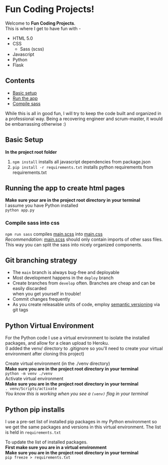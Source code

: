 # Fun Coding Projects!
Welcome to **Fun Coding Projects**.</br>
This is where I get to have fun with -
- HTML 5.0
- CSS
  - Sass (scss)
- Javascript
- Python
- Flask

## Contents
- [Basic setup](#basic-setup)
- [Run the app](#run-the-app)
- [Compile sass](#compile-sass)

While this is all in good fun, I will try to keep the code built and organized
in a professional way. Being a recovering engineer and scrum-master, it would
be embarrassing otherwise :)

<a id="basic-setup">

## Basic Setup
**In the project root folder**
1. ```npm install``` installs all javascript dependencies from package.json </br>
2. ```pip install -r requirements.txt``` installs python requirements from requirements.txt

<a id="run-the-app">

## Running the app to create html pages
**Make sure your are in the project root directory in your terminal**</br>
I assume you have Python installed </br>
```python app.py```

<a id="compile-sass">

### Compile sass into css
```npm run sass``` compiles [main.scss](./sass/main.scss) into [main.css](./static/style/main.css)</br>
*Recommendation*: [main.scss](./sass/main.scss) should only contain imports of other sass files.
This way you can split the sass into nicely organized components.

## Git branching strategy
- The ```main``` branch is always bug-free and deployable</br>
- Most development happens in the ```deploy``` branch</br>
- Create branches from ```develop``` often. Branches are cheap and can be easily discarded</br>
    when you get yourself in trouble!</br>
- Commit changes frequently</br>
- As you create releasable units of code, employ [semantic versioning](https://semver.org/) via git tags</br>

## Python Virtual Environment
For the Python code I use a virtual environment to isolate the installed packages,
and allow for a clean upload to Heroku.</br>
(I added the venv/ directory to .gitignore so you'll need to create your virtual environment
after cloning this project)</br>

Create virtual environment (in the ./venv directory)</br>
**Make sure you are in the project root directory in your terminal**</br>
```python -m venv ./venv```</br>
Activate virtual environment</br>
**Make sure you are in the project root directory in your terminal**</br>
```. venv/Scripts/activate```</br>
*You know this is working when you see a ```(venv)``` flag in your terminal*

## Python pip installs
I use a pre-set list of installed pip packages in my Python environment so we 
get the same packages and versions in this virtual environment.
The list is held in ```requirements.txt```

To update the list of installed packages.</br>
**First make sure you are in a virtual environment**</br>
**Make sure you are in the project root directory in your terminal**</br>
```pip freeze > requirements.txt```
